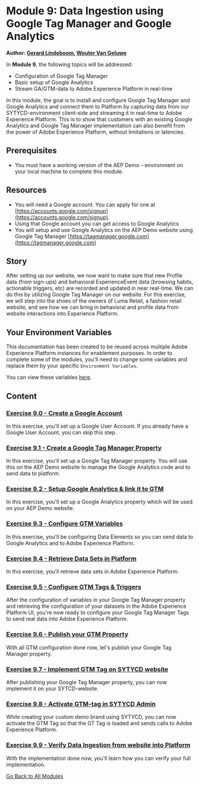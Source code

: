 # Module 9: Data Ingestion using Google Tag Manager and Google Analytics

**Author: [Gerard Lindeboom](https://www.linkedin.com/in/gerardlindeboom/), [Wouter Van Geluwe](https://www.linkedin.com/in/woutervangeluwe/)**

In **Module 9**, the following topics will be addressed:
  
* Configuration of Google Tag Manager
* Basic setup of Google Analytics
* Stream GA/GTM-data to Adobe Experience Platform in real-time

In this module, the goal is to install and configure Google Tag Manager and Google Analytics and connect them to Platform by capturing data from our SYTYCD-environment client-side and streaming it in real-time to Adobe Experience Platform.
This is to show that customers with an existing Google Analytics and Google Tag Manager implementation can also benefit from the power of Adobe Experience Platform, without limitations or latencies.

## Prerequisites

* You must have a working version of the AEP Demo - environment on your local machine to complete this module.

## Resources

* You will need a Google account. You can apply for one at [https://accounts.google.com/signup](https://accounts.google.com/signup).
* Using that Google account you can get access to Google Analytics
* You will setup and use Google Analytics on the AEP Demo website using Google Tag Manager [https://tagmanager.google.com](https://tagmanager.google.com)

## Story

After setting up our website, we now want to make sure that new Profile data (from sign-ups) and behavioral ExperienceEvent data (browsing habits, actionable triggers, etc) are recorded and updated in near real-time. We can do this by utilizing Google Tag Manager on our website. For this exercise, we will step into the shoes of the owners of Luma Retail, a fashion retail website, and see how we can bring in behavioral and profile data from website interactions into Experience Platform.

## Your Environment Variables

This documentation has been created to be reused across multiple Adobe Experience Platform instances for enablement purposes.
In order to complete some of the modules, you'll need to change some variables and replace them by your specific ``Environment Variables``.

You can view these variables [here](../../environment.md).

## Content

### [Exercise 9.0 - Create a Google Account](./ex0.md)

In this exercise, you'll set up a Google User Account. If you already have a Google User Account, you can skip this step.

### [Exercise 9.1 - Create a Google Tag Manager Property](./ex1.md)

In this exercise, you'll set up a Google Tag Manager property. You will use this on the AEP Demo website to manage the Google Analytics code and to send data to platform.

### [Exercise 9.2 - Setup Google Analytics & link it to GTM](./ex2.md)

In this exercise, you'll set up a Google Analytics property which will be used on your AEP Demo website.

### [Exercise 9.3 - Configure GTM Variables](./ex3.md)

In this exercise, you'll be configuring Data Elements so you can send data to Google Analytics and to Adobe Experience Platform.

### [Exercise 9.4 - Retrieve Data Sets in Platform](./ex4.md)

In this exercise, you'll retrieve data sets in Adobe Experience Platform.

### [Exercise 9.5 - Configure GTM Tags & Triggers](./ex5.md)

After the configuration of variables in your Google Tag Manager property and retrieving the configuration of your datasets in the Adobe Experience Platform UI, you're now ready to configure your Google Tag Manager Tags to send real data into Adobe Experience Platform.

### [Exercise 9.6 - Publish your GTM Property](./ex6.md)

With all GTM configuration done now, let's publish your Google Tag Manager property.

### [Exercise 9.7 - Implement GTM Tag on SYTYCD website](./ex7.md)

After publishing your Google Tag Manager property, you can now implement it on your SYTCD-website.

### [Exercise 9.8 - Activate GTM-tag in SYTYCD Admin](./ex8.md)

While creating your custom demo brand using SYTYCD, you can now activate the GTM Tag so that the GT Tag is loaded and sends calls to Adobe Experience Platform.

### [Exercise 9.9 - Verify Data Ingestion from website into Platform](./ex9.md)

With the implementation done now, you'll learn how you can verify your full implementation.

[Go Back to All Modules](../README.md)
